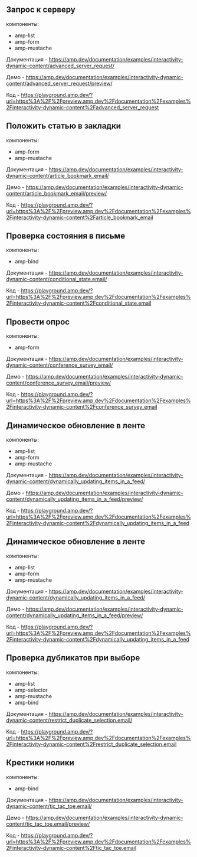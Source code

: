 ## Запрос к серверу

компоненты:
- amp-list
- amp-form
- amp-mustache

Документация - https://amp.dev/documentation/examples/interactivity-dynamic-content/advanced_server_request/

Демо - https://amp.dev/documentation/examples/interactivity-dynamic-content/advanced_server_request/preview/

Код - https://playground.amp.dev/?url=https%3A%2F%2Fpreview.amp.dev%2Fdocumentation%2Fexamples%2Finteractivity-dynamic-content%2Fadvanced_server_request

## Положить статью в закладки

компоненты:
- amp-form
- amp-mustache

Документация - https://amp.dev/documentation/examples/interactivity-dynamic-content/article_bookmark_email/

Демо - https://amp.dev/documentation/examples/interactivity-dynamic-content/article_bookmark_email/preview/

Код - https://playground.amp.dev/?url=https%3A%2F%2Fpreview.amp.dev%2Fdocumentation%2Fexamples%2Finteractivity-dynamic-content%2Farticle_bookmark_email

## Проверка состояния в письме

компоненты:
- amp-bind

Документация - https://amp.dev/documentation/examples/interactivity-dynamic-content/conditional_state.email/

Код - https://playground.amp.dev/?url=https%3A%2F%2Fpreview.amp.dev%2Fdocumentation%2Fexamples%2Finteractivity-dynamic-content%2Fconditional_state.email


## Провести опрос

компоненты:
- amp-form

Документация - https://amp.dev/documentation/examples/interactivity-dynamic-content/conference_survey_email/

Демо - https://amp.dev/documentation/examples/interactivity-dynamic-content/conference_survey_email/preview/

Код - https://playground.amp.dev/?url=https%3A%2F%2Fpreview.amp.dev%2Fdocumentation%2Fexamples%2Finteractivity-dynamic-content%2Fconference_survey_email


## Динамическое обновление в ленте

компоненты:
- amp-list
- amp-form
- amp-mustache

Документация - https://amp.dev/documentation/examples/interactivity-dynamic-content/dynamically_updating_items_in_a_feed/

Демо - https://amp.dev/documentation/examples/interactivity-dynamic-content/dynamically_updating_items_in_a_feed/preview/

Код - https://playground.amp.dev/?url=https%3A%2F%2Fpreview.amp.dev%2Fdocumentation%2Fexamples%2Finteractivity-dynamic-content%2Fdynamically_updating_items_in_a_feed


## Динамическое обновление в ленте

компоненты:
- amp-list
- amp-form
- amp-mustache

Документация - https://amp.dev/documentation/examples/interactivity-dynamic-content/dynamically_updating_items_in_a_feed/

Демо - https://amp.dev/documentation/examples/interactivity-dynamic-content/dynamically_updating_items_in_a_feed/preview/

Код - https://playground.amp.dev/?url=https%3A%2F%2Fpreview.amp.dev%2Fdocumentation%2Fexamples%2Finteractivity-dynamic-content%2Fdynamically_updating_items_in_a_feed


## Проверка дубликатов при выборе 

компоненты:
- amp-list
- amp-selector
- amp-mustache
- amp-bind

Документация - https://amp.dev/documentation/examples/interactivity-dynamic-content/restrict_duplicate_selection.email/

Код - https://playground.amp.dev/?url=https%3A%2F%2Fpreview.amp.dev%2Fdocumentation%2Fexamples%2Finteractivity-dynamic-content%2Frestrict_duplicate_selection.email


## Крестики нолики

компоненты:
- amp-bind

Документация - https://amp.dev/documentation/examples/interactivity-dynamic-content/tic_tac_toe.email/

Демо - https://amp.dev/documentation/examples/interactivity-dynamic-content/tic_tac_toe.email/preview/

Код - https://playground.amp.dev/?url=https%3A%2F%2Fpreview.amp.dev%2Fdocumentation%2Fexamples%2Finteractivity-dynamic-content%2Ftic_tac_toe.email